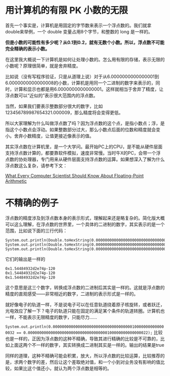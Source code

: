 # 用计算机的有限 PK 小数的无限

首先一个事实是，计算机是用固定的字节数来表示一个浮点数的。我们就拿double来举例，一个 double 变量占用8个字节，和整数的 long 是一样的。

**但是小数的可能性有多少呢？从0.1到0.2，就有无数个小数。所以，浮点数不可能完全精确的表示小数。**

在这里我大概说一下计算机是如何让处理小数的。怎么用有限的存储，表示无限的小数呢？原理很简单，就是舍弃精度。

比如说（没有写程序验证，只是从道理上说）对于从6.0000000000000001到6.0000000000000008的小数，计算机是用同一个二进制的数字来表示的，同时，计算和显示也都是用6.0000000000000001。这样就相当于舍弃了精度，让浮点数可以“近似的”表示很大范围内的浮点数。

当然，如果我们要表示整数部分很大的数字，比如123456789987654321.000009，那么精度将会变得更低。

所以大家理解为什么叫做浮点数了吗？因为浮点数的这个点，是指小数点；浮，是指这个小数点会浮动。如果整数部分过大，那么小数点后面的位数和精度就会变小。舍弃小数精度，让值更接近像表示的值。

其实浮点数在计算机里，是一个大学问。最开始PC上的CPU，是不能从硬件层面支持浮点数计算的，都要靠软件模拟，速度非常慢。当时牛X的PC，会带一个浮点数的协处理器，专门用来从硬件层面支持浮点数的运算。如果想深入了解为什么浮点数这么复杂，请参考下文：

[What Every Computer Scientist Should Know About Floating-Point Arithmetic](https://docs.oracle.com/cd/E19957-01/806-3568/ncg_goldberg.html)


# 不精确的例子

浮点数的精度涉及到浮点数本身的表示形式，理解起来还是略复杂的。简化版大概可以这么理解，在浮点数的世界里，一个具体的二进制的数字，其实表示的是一个范围，比如说下面的三行代码：

```
System.out.println(Double.toHexString(0.00000000000000000000000000000000000100000000000000021));
System.out.println(Double.toHexString(0.00000000000000000000000000000000000100000000000000022));
System.out.println(Double.toHexString(0.00000000000000000000000000000000000100000000000000032));
```

它们的输出是一样的

```
0x1.54484932d2e74p-120
0x1.54484932d2e74p-120
0x1.54484932d2e74p-120
````

这个意思是这三个数字，转换成浮点数的二进制后其实是一样的。这就是浮点数的精度的直观感受——非常相近的数字，二进制的表示形式是一样的。

就好像电子的轨道一样，不是说电子可以在任意轨道绕着原子核旋转，或者跃迁，光电效应了解一下？电子的轨道只能在固定的满足某个条件的轨道转圈。计算机也一样，不能表示无限精度的数字，只能尽力……
       
```System.out.println(0.00000000000000000000000000000000000100000000000000032 == 0.00000000000000000000000000000000000100000000000000022);```
比较也是一样的，正因为浮点数的这种不精确，导致其进行精确的比较是不可靠的，比如上面这两个不一样的数字，其实转换成二进制其实是一样的。输出的结果是true

同样的道理，这种不精确可能会积累，放大，所以浮点数的比较运算，比较推荐的是，求两个数字的差，然后让这个差取绝对值，和一个小到对业务没有影响的值比较，如果比这个值还小，就认为两个浮点数是相等的。
